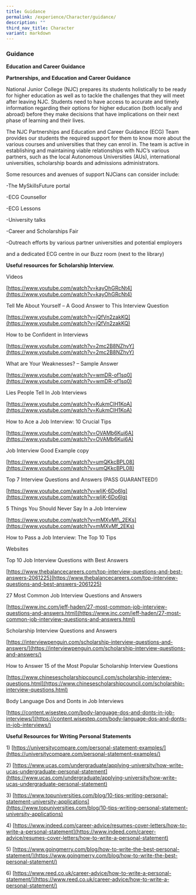 ```yaml
---
title: Guidance
permalink: /experience/Character/guidance/
description: ""
third_nav_title: Character
variant: markdown
---
```

### Guidance

**Education and Career Guidance**

**Partnerships, and Education and Career Guidance**

National Junior College (NJC) prepares its students holistically to be ready for higher education as well as to tackle the challenges that they will meet after leaving NJC. Students need to have access to accurate and timely information regarding their options for higher education (both locally and abroad) before they make decisions that have implications on their next phase of learning and their lives.

The NJC Partnerships and Education and Career Guidance (ECG) Team provides our students the required support for them to know more about the various courses and universities that they can enrol in. The team is active in establishing and maintaining viable relationships with NJC’s various partners, such as the local Autonomous Universities (AUs), international universities, scholarship boards and admissions administrators.

Some resources and avenues of support NJCians can consider include:

\-The MySkillsFuture portal

\-ECG Counsellor

\-ECG Lessons

\-University talks

\-Career and Scholarships Fair

\-Outreach efforts by various partner universities and potential employers

and a dedicated ECG centre in our Buzz room (next to the library)

**Useful resources for Scholarship Interview.**

Videos

[https://www.youtube.com/watch?v=kayOhGRcNt4](https://www.youtube.com/watch?v=kayOhGRcNt4)

Tell Me About Yourself – A Good Answer to This Interview Question

[https://www.youtube.com/watch?v=jQfVn2zakKQ](https://www.youtube.com/watch?v=jQfVn2zakKQ)

How to be Confident in Interviews

[https://www.youtube.com/watch?v=2mc2B8NZhvY](https://www.youtube.com/watch?v=2mc2B8NZhvY)

What are Your Weaknesses? – Sample Answer

[https://www.youtube.com/watch?v=wmDR-of1sq0](https://www.youtube.com/watch?v=wmDR-of1sq0)

Lies People Tell In Job Interviews

[https://www.youtube.com/watch?v=KukmClH1KoA](https://www.youtube.com/watch?v=KukmClH1KoA)

How to Ace a Job Interview: 10 Crucial Tips

[https://www.youtube.com/watch?v=OVAMb6Kui6A](https://www.youtube.com/watch?v=OVAMb6Kui6A)

Job Interview Good Example copy

[https://www.youtube.com/watch?v=umQKkcBPL08](https://www.youtube.com/watch?v=umQKkcBPL08)

Top 7 Interview Questions and Answers (PASS GUARANTEED!)

[https://www.youtube.com/watch?v=wIjK-6Do6lg](https://www.youtube.com/watch?v=wIjK-6Do6lg)

5 Things You Should Never Say In a Job Interview

[https://www.youtube.com/watch?v=mMXvMf\_2EKs](https://www.youtube.com/watch?v=mMXvMf_2EKs)

How to Pass a Job Interview: The Top 10 Tips

Websites

Top 10 Job Interview Questions with Best Answers

[https://www.thebalancecareers.com/top-interview-questions-and-best-answers-2061225](https://www.thebalancecareers.com/top-interview-questions-and-best-answers-2061225)

27 Most Common Job Interview Questions and Answers

[https://www.inc.com/jeff-haden/27-most-common-job-interview-questions-and-answers.html](https://www.inc.com/jeff-haden/27-most-common-job-interview-questions-and-answers.html)

Scholarship Interview Questions and Answers

[https://interviewpenguin.com/scholarship-interview-questions-and-answers/](https://interviewpenguin.com/scholarship-interview-questions-and-answers/)

How to Answer 15 of the Most Popular Scholarship Interview Questions

[https://www.chinesescholarshipcouncil.com/scholarship-interview-questions.html](https://www.chinesescholarshipcouncil.com/scholarship-interview-questions.html)

Body Language Dos and Donts in Job Interviews

[https://content.wisestep.com/body-language-dos-and-donts-in-job-interviews/](https://content.wisestep.com/body-language-dos-and-donts-in-job-interviews/)

**Useful Resources for Writing Personal Statements**

1) [https://universitycompare.com/personal-statement-examples/](https://universitycompare.com/personal-statement-examples/)

2) [https://www.ucas.com/undergraduate/applying-university/how-write-ucas-undergraduate-personal-statement](https://www.ucas.com/undergraduate/applying-university/how-write-ucas-undergraduate-personal-statement)

3) [https://www.topuniversities.com/blog/10-tips-writing-personal-statement-university-applications](https://www.topuniversities.com/blog/10-tips-writing-personal-statement-university-applications)

4) [https://www.indeed.com/career-advice/resumes-cover-letters/how-to-write-a-personal-statement](https://www.indeed.com/career-advice/resumes-cover-letters/how-to-write-a-personal-statement)

5) [https://www.goingmerry.com/blog/how-to-write-the-best-personal-statement/](https://www.goingmerry.com/blog/how-to-write-the-best-personal-statement/)

6) [https://www.reed.co.uk/career-advice/how-to-write-a-personal-statement/](https://www.reed.co.uk/career-advice/how-to-write-a-personal-statement/)